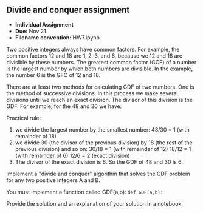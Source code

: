 ## Divide and conquer assignment

* **Individual Assignment**
* **Due:** Nov 21
* **Filename convention:** HW7.ipynb 


Two positive integers always have common factors. For example, the common factors 12 and 18 are 1, 2, 3, and 6, 
because we 12 and 18 are divisible by these numbers. 
The greatest common factor (GCF) of a number is the largest number by which both numbers are divisible. 
In the example, the number 6 is the GFC of 12 and 18.

There are at least two methods for calculating GDF of two numbers. 
One is the method of successive divisions. 
In this process we make several divisions until we reach an exact division. 
The divisor of this division is the GDF. For example, for the 48 and 30 we have:

Practical rule:
  1) we divide the largest number by the smallest number:
   48/30 = 1 (with remainder of 18)
  2) we divide 30 (the divisor of the previous division) by 18 (the rest of the previous division) and so on:
   30/18 = 1 (with remainder of 12)
   18/12 = 1 (with remainder of 6)
   12/6 = 2 (exact division)
3) The divisor of the exact division is 6. So the GDF of 48 and 30 is 6.

Implement a "divide and conquer" algorithm that solves the GDF problem for any two positive integers A and B.

You must implement a function called GDF(a,b): `def GDF(a,b):`


Provide the solution and an explanation of your solution in a notebook
